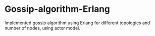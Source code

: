 # Gossip-algorithm-Erlang
Implemented gossip algorithm using Erlang for different topologies and number of nodes, using actor model.

